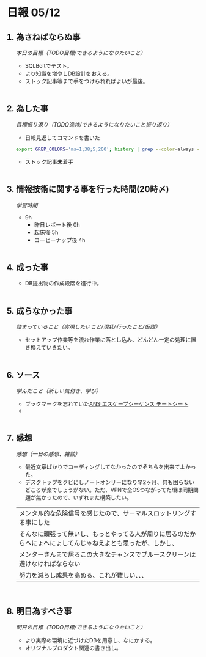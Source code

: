 # 日報 05/12


<ol>

## <li>為さねばならぬ事</li>

*本日の目標（TODO目標/できるようになりたいこと）*

  - SQLBoltでテスト。
  - より知識を増やしDB設計をおえる。
  - ストック記事等まで手をつけられればよいが最後。

<br>

## <li>為した事</li>

*目標振り返り（TODO進捗/できるようになりたいこと振り返り）*

  - 日報見返してコマンドを書いた
  ```bash
  export GREP_COLORS='ms=1;38;5;200'; history | grep --color=always -E '^|ssh' | less -R -S
  ```
  - ストック記事未着手

<br>


## <li>情報技術に関する事を行った時間(20時〆)</li>

*学習時間*

  - 9h
    - 昨日レポート後 0h
    - 起床後 5h
    - コーヒーナップ後 4h

<br>


## <li>成った事</li>

  - DB提出物の作成段階を進行中。

<br>


## <li>成らなかった事</li>

*詰まっていること（実現したいこと/現状/行ったこと/仮説）*

  - セットアップ作業等を流れ作業に落とし込み、どんどん一定の処理に置き換えていきたい。

<br>


## <li>ソース</li>

*学んだこと（新しい気付き、学び）*

  - ブックマークを忘れていた[ANSIエスケープシーケンス チートシート](https://qiita.com/PruneMazui/items/8a023347772620025ad6)
  - 

<br>


## <li>感想</li>

*感想（一日の感想、雑談）*

  - 最近文章ばかりでコーディングしてなかったのでそちらを出来てよかった。
  - デスクトップをクビにしノートオンリーになり早2ヶ月、何も困らないどころが楽でしょうがない。ただ、VPNで全OSつながってた頃は同期問題が無かったので、いずれまた構築したい。

  ||
  |-|
  |メンタル的な危険信号を感じたので、サーマルスロットリングする事にした|
  |そんなに頑張って無いし、もっとやってる人が周りに居るのだからへにょへにょしてんじゃねえよとも思ったが、しかし、|
  |メンターさんまで居るこの大きなチャンスでブルースクリーンは避けなければならない|
  |努力を減らし成果を高める、これが難しい、、、|

  <!-- 自分が良くない、と思うことをやっている人に、自分が近いような事をしているのを見て、自分自信が行動指針にそぐわない事をしていたとやっと気がつく事がある。俯瞰して物事を見る力が足りていないと感じる。 -->

<br>


## <li>明日為すべき事</li>

*明日の目標（TODO目標/できるようになりたいこと）*

  - より実際の環境に近づけたDBを用意し、なにかする。
  - オリジナルプロダクト関連の書き出し。

<!-- end -->

<br>

</ol>


